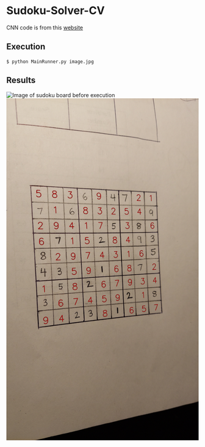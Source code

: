 # Sudoku-Solver-CV
 
CNN code is from this [website](https://towardsdatascience.com/mnist-handwritten-digits-classification-using-a-convolutional-neural-network-cnn-af5fafbc35e9#_=_)


## Execution
```
$ python MainRunner.py image.jpg
```

## Results
![Image of sudoku board before execution](image10.jpg)
![Image of sudoku board after execution](solution.jpg)
